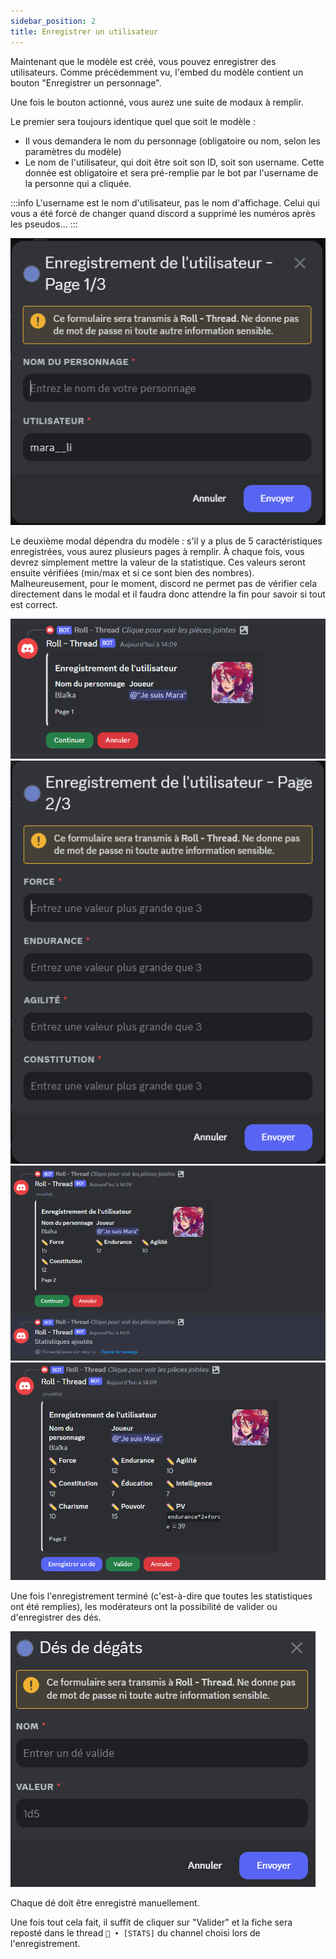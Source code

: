 ```yaml
---
sidebar_position: 2
title: Enregistrer un utilisateur
---
```


Maintenant que le modèle est créé, vous pouvez enregistrer des utilisateurs. Comme précédemment vu, l'embed du modèle contient un bouton "Enregistrer un personnage".

Une fois le bouton actionné, vous aurez une suite de modaux à remplir.

Le premier sera toujours identique quel que soit le modèle :
- Il vous demandera le nom du personnage (obligatoire ou nom, selon les paramètres du modèle)
- Le nom de l'utilisateur, qui doit être soit son ID, soit son username. Cette donnée est obligatoire et sera pré-remplie par le bot par l'username de la personne qui a cliquée. 

:::info
L'username est le nom d'utilisateur, pas le nom d'affichage. Celui qui vous a été forcé de changer quand discord a supprimé les numéros après les pseudos...
:::

![Page_1](../assets/register/register_user_P1.png)

Le deuxième modal dépendra du modèle : s'il y a plus de 5 caractéristiques enregistrées, vous aurez plusieurs pages à remplir. À chaque fois, vous devrez simplement mettre la valeur de la statistique. Ces valeurs seront ensuite vérifiées (min/max et si ce sont bien des nombres). Malheureusement, pour le moment, discord ne permet pas de vérifier cela directement dans le modal et il faudra donc attendre la fin pour savoir si tout est correct.

![Page_2](../assets/register/register_user_P2_Embed.png)
![Page_2_modal](../assets/register/register_user_P2_Modal.png)
![Page_3_Embed](../assets/register/register_user_P3_Embed.png)
![Fin](../assets/register/register_user_Fin_embed.png)

Une fois l'enregistrement terminé (c'est-à-dire que toutes les statistiques ont été remplies), les modérateurs ont la possibilité de valider ou d'enregistrer des dés.

![modal_dice](../assets/register/register_dice_modal.png)

Chaque dé doit être enregistré manuellement.

Une fois tout cela fait, il suffit de cliquer sur "Valider" et la fiche sera reposté dans le thread `📝 • [STATS]` du channel choisi lors de l'enregistrement.